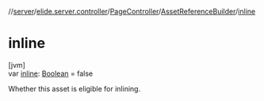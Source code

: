 //[server](../../../../index.md)/[elide.server.controller](../../index.md)/[PageController](../index.md)/[AssetReferenceBuilder](index.md)/[inline](inline.md)

# inline

[jvm]\
var [inline](inline.md): [Boolean](https://kotlinlang.org/api/latest/jvm/stdlib/kotlin/-boolean/index.html) = false

Whether this asset is eligible for inlining.
